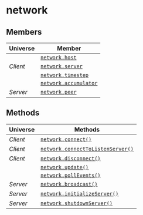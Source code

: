network
=======

Members
-------

| Universe  | Member                                       |
| --------- | -------------------------------------------- |
|           | [`network.host`](api/network.host)               |
| *Client*  | [`network.server`](api/network.server)           |
|           | [`network.timestep`](api/network.timestep)       |
|           | [`network.accumulator`](api/network.accumulator) |
| *Server*  | [`network.peer`](api/network.peer)               |

Methods
-------

| Universe  | Methods                                                            |
| --------- | ------------------------------------------------------------------ |
| *Client*  | [`network.connect()`](api/network.connect)                             |
| *Client*  | [`network.connectToListenServer()`](api/network.connectToListenServer) |
| *Client*  | [`network.disconnect()`](api/network.disconnect)                       |
|           | [`network.update()`](api/network.update)                               |
|           | [`network.pollEvents()`](api/network.pollEvents)                       |
| *Server*  | [`network.broadcast()`](api/network.broadcast)                         |
| *Server*  | [`network.initializeServer()`](api/network.initializeServer)           |
| *Server*  | [`network.shutdownServer()`](api/network.shutdownServer)               |
